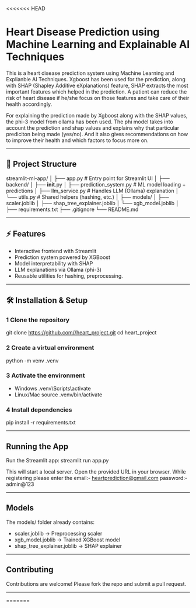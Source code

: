 <<<<<<< HEAD
# Heart Disease Prediction using Machine Learning and Explainable AI Techniques

This is a heart disease prediction system using Machine Learning and Explianble AI Techniques. Xgboost has been used for the prediction, along with SHAP (Shapley Additive eXplanations) feature, SHAP extracts the most important features which helped in the prediction. A patient can reduce the risk of heart disease if he/she focus on those features and take care of their health accordingly.

For explaining the prediction made by Xgboost along with the SHAP values, the phi-3 model from ollama has been used. The phi model takes into account the prediction and shap values and explains why that particular prediciton being made (yes/no). And it also gives recommendations on how to improve their health and which factors to focus more on.

---

## 📂 Project Structure

streamlit-ml-app/
│
├── app.py                      # Entry point for Streamlit UI
│
├── backend/
│   ├── __init__.py
│   ├── prediction_system.py    # ML model loading + predictions
│   ├── llm_service.py          # Handles LLM (Ollama) explanation
│   └── utils.py                # Shared helpers (hashing, etc.)
│
├── models/
│   ├── scaler.joblib
│   ├── shap_tree_explainer.joblib
│   └── xgb_model.joblib
│
├── requirements.txt
├── .gitignore
└── README.md

---

## ⚡ Features

- Interactive frontend with Streamlit
- Prediction system powered by XGBoost
- Model interpretability with SHAP
- LLM explanations via Ollama (phi-3)
- Reusable utilities for hashing, preprocessing.

---

## 🛠️ Installation & Setup

### 1 Clone the repository
git clone https://github.com//heart_project.git
cd heart_project

### 2 Create a virtual environment
python -m venv .venv

### 3 Activate the environment
- Windows
  .venv\Scripts\activate
- Linux/Mac
  source .venv/bin/activate

### 4 Install dependencies
pip install -r requirements.txt

---

## Running the App

Run the Streamlit app:
streamlit run app.py

This will start a local server. Open the provided URL in your browser.
While registering please enter the
email:- heartprediction@gmail.com
password:- admin@123

---

## Models

The models/ folder already contains:
- scaler.joblib → Preprocessing scaler
- xgb_model.joblib → Trained XGBoost model
- shap_tree_explainer.joblib → SHAP explainer

---

## Contributing

Contributions are welcome! Please fork the repo and submit a pull request.

---
=======
